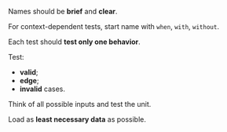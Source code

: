 Names should be **brief** and **clear**.

For context-dependent tests, start name with `when`, `with`, `without`.

Each test should **test only one behavior**.

Test:
- **valid**;
- **edge**;
- **invalid** cases. 

Think of all possible inputs and test the unit.

Load as **least necessary data** as possible.
